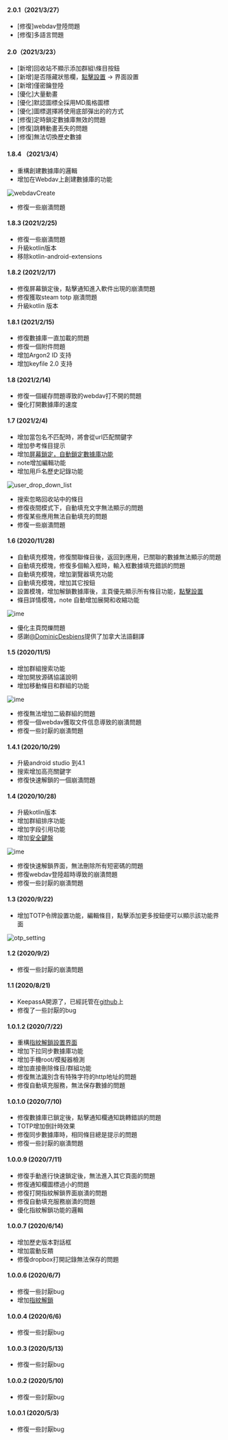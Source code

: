#### 2.0.1（2021/3/27）
- [修復]webdav登陸問題
- [修復]多語言問題

#### 2.0（2021/3/23）
- [新增]回收站不顯示添加群組\條目按鈕
- [新增]是否隱藏狀態欄，[點擊設置](route://keepassA.com/kpa?activity=SettingActivity) -> 界面設置
- [新增]僅密鑰登陸
- [優化]大量動畫
- [優化]默認圖標全採用MD風格圖標
- [優化]圖標選擇將使用底部彈出的的方式
- [修復]定時鎖定數據庫無效的問題
- [修復]跳轉動畫丟失的問題
- [修復]無法切換歷史數據

#### 1.8.4 （2021/3/4）
- 重構創建數據庫的邏輯
- 增加在Webdav上創建數據庫的功能

![webdavCreate](https://raw.githubusercontent.com/AriaLyy/KeepassA/master/img/webdavCreate.png)
- 修復一些崩潰問題

#### 1.8.3 (2021/2/25)
- 修復一些崩潰問題
- 升級kotlin版本
- 移除kotlin-android-extensions

#### 1.8.2 (2021/2/17)
- 修復屏幕鎖定後，點擊通知進入軟件出現的崩潰問題
- 修復獲取steam totp 崩潰問題
- 升級kotlin 版本

#### 1.8.1 (2021/2/15)
- 修復數據庫一直加載的問題
- 修復一個附件問題
- 增加Argon2 ID 支持
- 增加keyfile 2.0 支持

#### 1.8 (2021/2/14)
- 修復一個緩存問題導致的webdav打不開的問題
- 優化打開數據庫的速度

#### 1.7 (2021/2/4)
- 增加當包名不匹配時，將會從url匹配關鍵字
- 增加參考條目提示
- 增加[屏幕鎖定，自動鎖定數據庫功能](route://keepassA.com/kpa?activity=SettingActivity&type=app)
- note增加編輯功能
- 增加用戶名歷史記錄功能

![user_drop_down_list](https://raw.githubusercontent.com/AriaLyy/KeepassA/master/img/userDropdownList.png)
- 搜索忽略回收站中的條目
- 修復夜間模式下，自動填充文字無法顯示的問題
- 修復某些應用無法自動填充的問題
- 修復一些崩潰問題

#### 1.6 (2020/11/28)
- 自動填充模塊，修復關聯條目後，返回到應用，已關聯的數據無法顯示的問題
- 自動填充模塊，修復多個輸入框時，輸入框數據填充錯誤的問題
- 自動填充模塊，增加瀏覽器填充功能
- 自動填充模塊，增加其它按鈕
- 設置模塊，增加解鎖數據庫後，主頁優先顯示所有條目功能，[點擊設置](route://keepassA.com/kpa?activity=SettingActivity&type=db)
- 條目詳情模塊，note 自動增加展開和收縮功能

![ime](https://raw.githubusercontent.com/AriaLyy/KeepassA/master/img/noteExpand.png)
- 優化主頁閃爍問題
- 感謝[@DominicDesbiens](https://github.com/DominicDesbiens)提供了加拿大法語翻譯

#### 1.5 (2020/11/5)
- 增加群組搜索功能
- 增加開放源碼協議說明
- 增加移動條目和群組的功能

![ime](https://raw.githubusercontent.com/AriaLyy/KeepassA/master/img/moveData.png)
- 修復無法增加二級群組的問題
- 修復一個webdav獲取文件信息導致的崩潰問題
- 修復一些討厭的崩潰問題

#### 1.4.1 (2020/10/29)
- 升級android studio 到4.1
- 搜索增加高亮關鍵字
- 修復快速解鎖的一個崩潰問題

#### 1.4 (2020/10/28)
- 升級kotlin版本
- 增加群組排序功能
- 增加字段引用功能
- 增加[安全鍵盤](route://keepassA.com/kpa?activity=ime)

![ime](https://raw.githubusercontent.com/AriaLyy/KeepassA/master/img/ime.png)
- 修復快速解鎖界面，無法刪除所有短密碼的問題
- 修復webdav登陸超時導致的崩潰問題
- 修復一些討厭的崩潰問題

#### 1.3 (2020/9/22)
- 增加TOTP令牌設置功能，編輯條目，點擊添加更多按鈕便可以顯示該功能界面

![otp_setting](https://raw.githubusercontent.com/AriaLyy/KeepassA/master/img/otpsetting.png)

#### 1.2 (2020/9/2)
- 修復一些討厭的崩潰問題

#### 1.1 (2020/8/21)
- KeepassA開源了，已經託管在[github](https://github.com/AriaLyy/KeepassA)上
- 修復了一些討厭的bug

#### 1.0.1.2 (2020/7/22)
- 重構[指紋解鎖設置界面](route://keepassA.com/kpa?activity=FingerprintActivity)
- 增加下拉同步數據庫功能
- 增加手機root/模擬器檢測
- 增加直接刪除條目/群組功能
- 修復無法識別含有特殊字符的http地址的問題
- 修復自動填充服務，無法保存數據的問題

#### 1.0.1.0 (2020/7/10)
- 修復數據庫已鎖定後，點擊通知欄通知跳轉錯誤的問題
- TOTP增加倒計時效果
- 修復同步數據庫時，相同條目總是提示的問題
- 修復一些討厭的崩潰問題

#### 1.0.0.9 (2020/7/11)
- 修復手動進行快速鎖定後，無法進入其它頁面的問題
- 修復通知欄圖標過小的問題
- 修復打開指紋解鎖界面崩潰的問題
- 修復自動填充服務崩潰的問題
- 優化指紋解鎖功能的邏輯

#### 1.0.0.7 (2020/6/14)
- 增加歷史版本對話框
- 增加震動反饋
- 修復dropbox打開記錄無法保存的問題

#### 1.0.0.6 (2020/6/7)
- 修復一些討厭bug
- 增加[指紋解鎖](route://keepassA.com/kpa?activity=FingerprintActivity)

#### 1.0.0.4 (2020/6/6)
- 修復一些討厭bug

#### 1.0.0.3 (2020/5/13)
- 修復一些討厭bug

#### 1.0.0.2 (2020/5/10)
- 修復一些討厭bug

#### 1.0.0.1 (2020/5/3)
- 修復一些討厭bug
